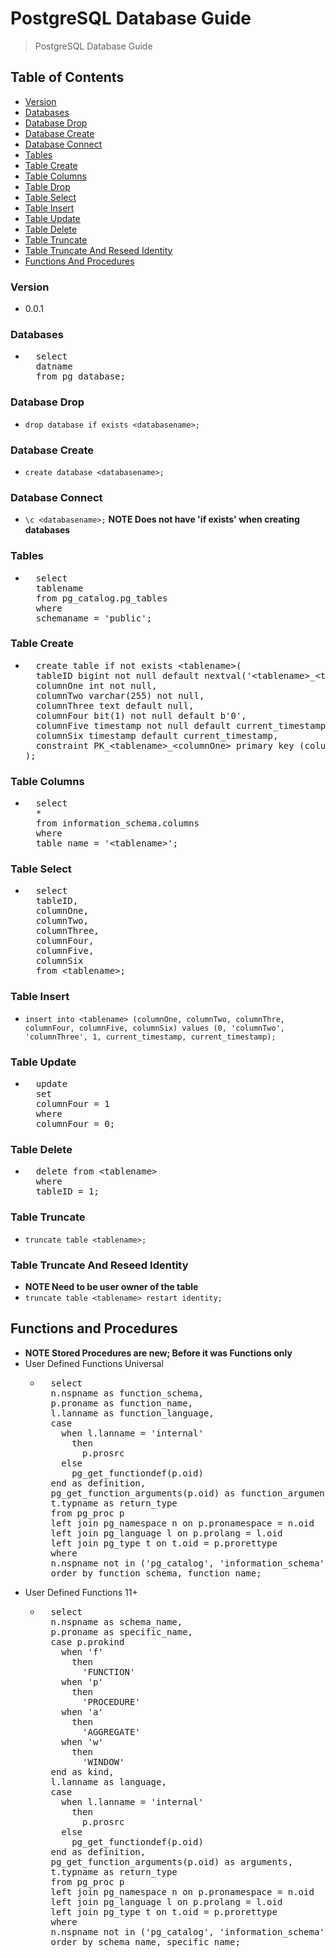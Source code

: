 # PostgreSQL Database Guide
> PostgreSQL Database Guide

## Table of Contents
* [Version](#version)
* [Databases](#databases)
* [Database Drop](#database-drop)
* [Database Create](#database-create)
* [Database Connect](#database-connect)
* [Tables](#tables)
* [Table Create](#table-create)
* [Table Columns](#table-columns)
* [Table Drop](#table-drop)
* [Table Select](#table-select)
* [Table Insert](#table-insert)
* [Table Update](#table-update)
* [Table Delete](#table-delete)
* [Table Truncate](#table-truncate)
* [Table Truncate And Reseed Identity](#table-truncate-and-reseed-identity)
* [Functions And Procedures](#functions-and-procedures)

### Version
* 0.0.1

### Databases
* <pre>
    select
    datname
    from pg_database;
  </pre>

### Database Drop
* `drop database if exists <databasename>;`

### Database Create
* `create database <databasename>;`
  
### Database Connect
* `\c <databasename>;` **NOTE Does not have 'if exists' when creating databases**

### Tables
* <pre>
    select
    tablename
    from pg_catalog.pg_tables
    where
    schemaname = 'public';
  </pre>

### Table Create
* <pre>
    create table if not exists &lt;tablename&gt;(
    tableID bigint not null default nextval('&lt;tablename&gt;_&lt;tableID&gt;_seq'),
    columnOne int not null,
    columnTwo varchar(255) not null,
    columnThree text default null,
    columnFour bit(1) not null default b'0',
    columnFive timestamp not null default current_timestamp,
    columnSix timestamp default current_timestamp,
    constraint PK_&lt;tablename&gt;_&lt;columnOne&gt; primary key (columnOne)
  );
  </pre>

### Table Columns
* <pre>
    select
    *
    from information_schema.columns
    where
    table_name = '&lt;tablename&gt;';
  </pre>

### Table Select
* <pre>
    select
    tableID,
    columnOne,
    columnTwo,
    columnThree,
    columnFour,
    columnFive,
    columnSix
    from &lt;tablename&gt;;
  </pre>

### Table Insert
* `insert into <tablename> (columnOne, columnTwo, columnThre, columnFour, columnFive, columnSix) values (0, 'columnTwo', 'columnThree', 1, current_timestamp, current_timestamp);`

### Table Update
* <pre>
    update <tablename>
    set
    columnFour = 1
    where
    columnFour = 0;
  </pre>

### Table Delete
* <pre>
    delete from &lt;tablename&gt;
    where
    tableID = 1;
  </pre>

### Table Truncate
* `truncate table <tablename>;`

### Table Truncate And Reseed Identity
* **NOTE Need to be user owner of the table**
* `truncate table <tablename> restart identity;`

## Functions and Procedures
* **NOTE Stored Procedures are new; Before it was Functions only**
* User Defined Functions Universal
  * <pre>
      select
      n.nspname as function_schema,
      p.proname as function_name,
      l.lanname as function_language,
      case
        when l.lanname = 'internal'
          then
            p.prosrc
        else
          pg_get_functiondef(p.oid)
      end as definition,
      pg_get_function_arguments(p.oid) as function_arguments,
      t.typname as return_type
      from pg_proc p
      left join pg_namespace n on p.pronamespace = n.oid
      left join pg_language l on p.prolang = l.oid
      left join pg_type t on t.oid = p.prorettype
      where
      n.nspname not in ('pg_catalog', 'information_schema')
      order by function_schema, function_name;
    </pre>
* User Defined Functions 11+
  * <pre>
      select
      n.nspname as schema_name,
      p.proname as specific_name,
      case p.prokind
        when 'f'
          then
            'FUNCTION'
        when 'p'
          then
            'PROCEDURE'
        when 'a'
          then
            'AGGREGATE'
        when 'w'
          then
            'WINDOW'
      end as kind,
      l.lanname as language,
      case
        when l.lanname = 'internal'
          then
            p.prosrc
        else
          pg_get_functiondef(p.oid)
      end as definition,
      pg_get_function_arguments(p.oid) as arguments,
      t.typname as return_type
      from pg_proc p
      left join pg_namespace n on p.pronamespace = n.oid
      left join pg_language l on p.prolang = l.oid
      left join pg_type t on t.oid = p.prorettype
      where
      n.nspname not in ('pg_catalog', 'information_schema')
      order by schema_name, specific_name;
    </pre>

